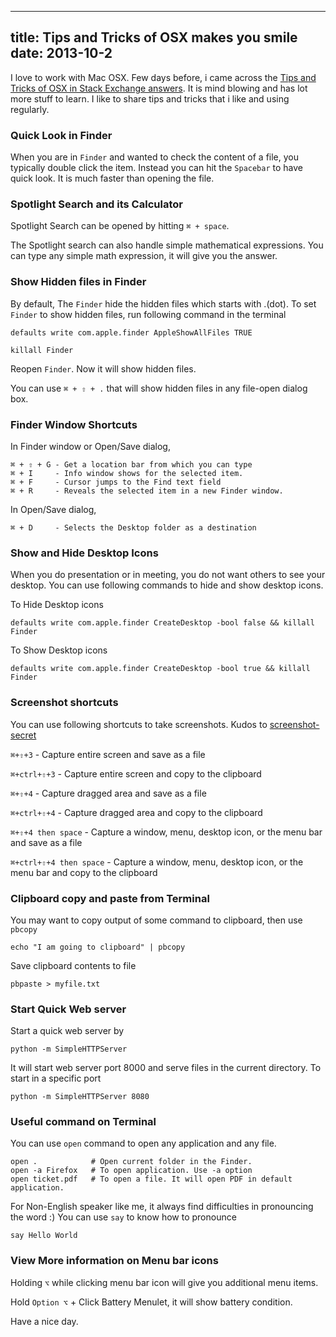 ----
title: Tips and Tricks of OSX makes you smile
date:   2013-10-2
----

I love to work with Mac OSX. Few days before, i came across the [Tips and Tricks of OSX in Stack Exchange answers](http://apple.stackexchange.com/questions/400/please-share-your-hidden-os-x-features-or-tips-and-tricks). It is mind blowing and has lot more stuff to learn. I like to share tips and tricks that i like and using regularly.

### Quick Look in Finder

When you are in `Finder` and wanted to check the content of a file, you typically double click the item.  Instead you can hit the `Spacebar` to have quick look. It is much faster than opening the file.


### Spotlight Search and its Calculator

Spotlight Search can be opened by hitting `⌘ + space`.

The Spotlight search can also handle simple mathematical expressions.
You can type any simple math expression, it will give you the answer.


### Show Hidden files in Finder

By default, The `Finder` hide the hidden files which starts with .(dot). To set `Finder` to show hidden files, run following command in the terminal

```
defaults write com.apple.finder AppleShowAllFiles TRUE

killall Finder
```

Reopen `Finder`. Now it will show hidden files.

You can use `⌘ + ⇧ + .` that will show hidden files in any file-open dialog box.

### Finder Window Shortcuts

In Finder window or Open/Save dialog,

```
⌘ + ⇧ + G - Get a location bar from which you can type
⌘ + I     - Info window shows for the selected item.
⌘ + F     - Cursor jumps to the Find text field
⌘ + R     - Reveals the selected item in a new Finder window.
```

In Open/Save dialog,

```
⌘ + D     - Selects the Desktop folder as a destination
```

### Show and Hide Desktop Icons

When you do presentation or in meeting, you do not want others to see your desktop.
You can use following commands to hide and show desktop icons.

To Hide Desktop icons

```
defaults write com.apple.finder CreateDesktop -bool false && killall Finder
```

To Show Desktop icons

```
defaults write com.apple.finder CreateDesktop -bool true && killall Finder
```

### Screenshot shortcuts

You can use following shortcuts to take screenshots. Kudos to [screenshot-secret](http://oreilly.com/digitalmedia/2006/01/01/mac-os-x-screenshot-secrets.html)


`⌘+⇧+3`      -  Capture entire screen and save as a file

`⌘+ctrl+⇧+3` -  Capture entire screen and copy to the clipboard

`⌘+⇧+4`      -  Capture dragged area and save as a file

`⌘+ctrl+⇧+4` -  Capture dragged area and copy to the clipboard

`⌘+⇧+4 then space`      -  Capture a window, menu, desktop icon, or the menu bar and save as a file

`⌘+ctrl+⇧+4 then space` -  Capture a window, menu, desktop icon, or the menu bar and copy to the clipboard


### Clipboard copy and paste from Terminal

You may want to copy output of some command to clipboard, then use `pbcopy`

```
echo "I am going to clipboard" | pbcopy
```

Save clipboard contents to file

```
pbpaste > myfile.txt
```

### Start Quick Web server

Start a quick web server by

```
python -m SimpleHTTPServer
```

It will start web server port 8000 and serve files in the current directory.
To start in a specific port

```
python -m SimpleHTTPServer 8080
```

### Useful command on Terminal

You can use `open` command to open any application and any file.

```
open .            # Open current folder in the Finder.
open -a Firefox   # To open application. Use -a option
open ticket.pdf   # To open a file. It will open PDF in default application.
```

For Non-English speaker like me, it always find difficulties in pronouncing the word :) You can use `say` to know how to pronounce


```
say Hello World
```


### View More information on Menu bar icons

Holding `⌥` while clicking menu bar icon will give you additional menu items.

Hold `Option ⌥` + Click Battery Menulet, it will show battery condition.


Have a nice day.




